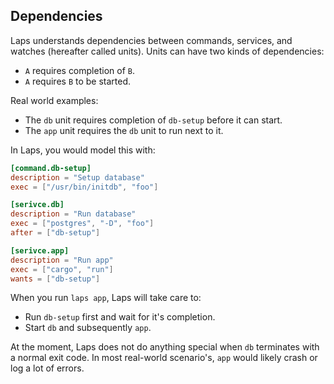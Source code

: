 ## Dependencies

Laps understands dependencies between commands, services, and watches
(hereafter called units). Units can have two kinds of dependencies:

 - `A` requires completion of `B`.
 - `A` requires `B` to be started.

Real world examples:

 - The `db` unit requires completion of `db-setup` before it can start.
 - The `app` unit requires the `db` unit to run next to it.

In Laps, you would model this with:

```toml
[command.db-setup]
description = "Setup database"
exec = ["/usr/bin/initdb", "foo"]

[serivce.db]
description = "Run database"
exec = ["postgres", "-D", "foo"]
after = ["db-setup"]

[serivce.app]
description = "Run app"
exec = ["cargo", "run"]
wants = ["db-setup"]
```

When you run `laps app`, Laps will take care to:

 - Run `db-setup` first and wait for it's completion.
 - Start `db` and subsequently `app`.

At the moment, Laps does not do anything special when `db` terminates with a
normal exit code. In most real-world scenario's, `app` would likely crash or
log a lot of errors.
